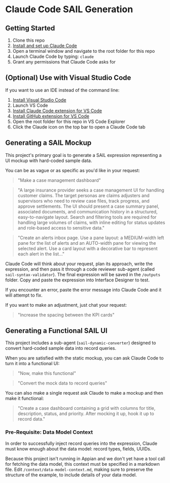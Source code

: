 # Claude Code SAIL Generation

## Getting Started
1. Clone this repo
2. [Install and set up Claude Code](https://docs.claude.com/en/docs/claude-code/setup)
3. Open a terminal window and navigate to the root folder for this repo
4. Launch Claude Code by typing: `claude`
5. Grant any permissions that Claude Code asks for

## (Optional) Use with Visual Studio Code
If you want to use an IDE instead of the command line:
1. [Install Visual Studio Code](https://code.visualstudio.com/docs/setup/setup-overview)
2. Launch VS Code
3. [Install Claude Code extension for VS Code](https://docs.claude.com/en/docs/claude-code/vs-code#installation)
4. [Install GitHub extension for VS Code](https://code.visualstudio.com/docs/sourcecontrol/github)
5. Open the root folder for this repo in VS Code Explorer
6. Click the Claude icon on the top bar to open a Claude Code tab

## Generating a SAIL Mockup
This project's primary goal is to generate a SAIL expression representing a UI mockup with hard-coded sample data.

You can be as vague or as specific as you'd like in your request:

> "Make a case management dashboard"

> "A large insurance provider seeks a case management UI for handling customer claims. The target personas are claims adjusters and supervisors who need to review case files, track progress, and approve settlements. The UI should present a case summary panel, associated documents, and communication history in a structured, easy-to-navigate layout. Search and filtering tools are required for handling large volumes of claims, with inline editing for status updates and role-based access to sensitive data."

> "Create an alerts inbox page. Use a pane layout: a MEDIUM-width left pane for the list of alerts and an AUTO-width pane for viewing the selected alert. Use a card layout with a decorative bar to represent each alert in the list..."

Claude Code will think about your request, plan its approach, write the expression, and then pass it through a code reviewer sub-agent (called `sail-syntax-validator`). The final expression will be saved in the `/outputs` folder. Copy and paste the expression into Interface Designer to test.

If you encounter an error, paste the error message into Claude Code and it will attempt to fix.

If you want to make an adjustment, just chat your request:

> "Increase the spacing between the KPI cards"

## Generating a Functional SAIL UI
This project includes a sub-agent (`sail-dynamic-converter`) designed to convert hard-coded sample data into record queries.

When you are satisfied with the static mockup, you can ask Claude Code to turn it into a functional UI:

> "Now, make this functional"

> "Convert the mock data to record queries"

You can also make a single request ask Claude to make a mockup and then make it functional:
> "Create a case dashboard containing a grid with columns for title, description, status, and priority. After mocking it up, hook it up to record data."

### Pre-Requisite: Data Model Context
In order to successfully inject record queries into the expression, Claude must know enough about the data model: record types, fields, UUIDs.

Because this project isn't running in Appian and we don't yet have a tool call for fetching the data model, this context must be specified in a markdown file. Edit `/context/data-model-context.md`, making sure to preserve the structure of the example, to include details of your data model.
